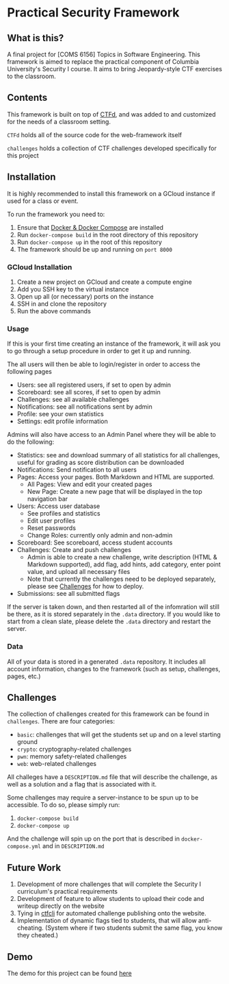 # Practical Security Framework

## What is this?

A final project for [COMS 6156] Topics in Software Engineering. This framework is aimed to replace the practical component of Columbia University's Security I course. It aims to bring Jeopardy-style CTF exercises to the classroom.

## Contents

This framework is built on top of [CTFd](https://github.com/CTFd/CTFd), and was added to and customized for the needs of a classroom setting.

`CTFd` holds all of the source code for the web-framework itself

`challenges` holds a collection of CTF challenges developed specifically for this project

## Installation

It is highly recommended to install this framework on a GCloud instance if used for a class or event.

To run the framework you need to:

1. Ensure that [Docker & Docker Compose](https://docs.docker.com/get-docker/) are installed
2. Run `docker-compose build` in the root directory of this repository
3. Run `docker-compose up` in the root of this repository
4. The framework should be up and running on `port 8000`

### GCloud Installation

1. Create a new project on GCloud and create a compute engine
2. Add you SSH key to the virtual instance
3. Open up all (or necessary) ports on the instance
4. SSH in and clone the repository
5. Run the above commands

### Usage

If this is your first time creating an instance of the framework, it will ask you to go through a setup procedure in order to get it up and running.

The all users will then be able to login/register in order to access the following pages
- Users: see all registered users, if set to open by admin
- Scoreboard: see all scores, if set to open by admin
- Challenges: see all available challenges
- Notifications: see all notifications sent by admin
- Profile: see your own statistics
- Settings: edit profile information

Admins will also have access to an Admin Panel where they will be able to do the following:

- Statistics: see and download summary of all statistics for all challenges, useful for grading as score distribution can be downloaded
- Notifications: Send notification to all users
- Pages: Access your pages. Both Markdown and HTML are supported.
  - All Pages: View and edit your created pages
  - New Page: Create a new page that will be displayed in the top navigation bar
- Users: Access user database
  - See profiles and statistics
  - Edit user profiles
  - Reset passwords
  - Change Roles: currently only admin and non-admin
- Scoreboard: See scoreboard, access student accounts
- Challenges: Create and push challenges
  - Admin is able to create a new challenge, write description (HTML & Markdown supported), add flag, add hints, add category, enter point value, and upload all necessary files
  - Note that currently the challenges need to be deployed separately, please see [Challenges](#challenges) for how to deploy.
- Submissions: see all submitted flags

If the server is taken down, and then restarted all of the infomration will still be there, as it is stored separately in the `.data` directory. If you would like to start from a clean slate, please delete the `.data` directory and restart the server.

### Data

All of your data is stored in a generated `.data` repository. It includes all account information, changes to the framework (such as setup, challenges, pages, etc.)

## Challenges

The collection of challenges created for this framework can be found in `challenges`. There are four categories:

- `basic`: challenges that will get the students set up and on a level starting ground
- `crypto`: cryptography-related challenges
- `pwn`: memory safety-related challenges
- `web`: web-related challenges

All challeges have a `DESCRIPTION.md` file that will describe the challenge, as well as a solution and a flag that is associated with it.

Some challenges may require a server-instance to be spun up to be accessible. To do so, please simply run:

1. `docker-compose build`
2. `docker-compose up`

And the challenge will spin up on the port that is described in `docker-compose.yml` and in `DESCRIPTION.md`

## Future Work

1. Development of more challenges that will complete the Security I curriculum's practical requirements
2. Development of feature to allow students to upload their code and writeup directly on the website
3. Tying in [ctfcli](https://github.com/CTFd/ctfcli) for automated challenge publishing onto the website.
4. Implementation of dynamic flags tied to students, that will allow anti-cheating. (System where if two students submit the same flag, you know they cheated.)

## Demo
The demo for this project can be found [here](https://youtu.be/EvnthINztJk)